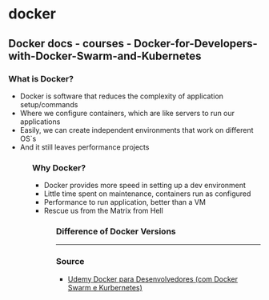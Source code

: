 # docker

## Docker docs - courses - Docker-for-Developers-with-Docker-Swarm-and-Kubernetes

### What is Docker?

<ul>
   <li>Docker is software that reduces the complexity of application setup/commands</li>
    <li>Where we configure containers, which are like servers to run our applications</li>
   <li>Easily, we can create independent environments that work on different OS`s</li>
   <li>And it still leaves performance projects</li>
<ul>

 

### Why Docker?

<ul>
    <li>Docker provides more speed in setting up a dev environment</li>
     <li>Little time spent on maintenance, containers run as configured</li>
    <li>Performance to run application, better than a VM</li>
    <li>Rescue us from the Matrix from Hell</li>
<ul>
   
   
   
   

   
### Difference of Docker Versions



<hr>


### Source

<ul>
  <li>
     <a href="https://ibm-learning.udemy.com/course/docker-para-desenvolvedores-com-docker-swarm-e-kubernetes/learn/lecture/25063634#overview">
     Udemy Docker para Desenvolvedores (com Docker Swarm e Kurbernetes)</a>
  </li>
</ul>
